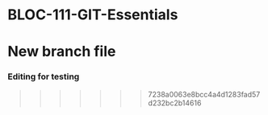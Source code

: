 # BLOC-111-GIT-Essentials

New branch file
=======
### Editing for testing
>>>>>>> 7238a0063e8bcc4a4d1283fad57d232bc2b14616
